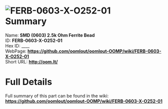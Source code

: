 
![FERB-0603-X-O252-01](https://github.com/oomlout/oomlout-OOMP/blob/master/parts/FERB-0603-X-O252-01/FERB-0603-X-O252-01_420.jpg)   
Summary
=================
  
Name: __SMD (0603) 2.5k Ohm Ferrite Bead__    
ID: __FERB-0603-X-O252-01__   
Hex ID: ____   
WebPage: __https://github.com/oomlout/oomlout-OOMP/wiki/FERB-0603-X-O252-01__   
Short URL: __http://oom.lt/__   

Full Details
==========================
Full summary of this part can be found in the wiki:   
__https://github.com/oomlout/oomlout-OOMP/wiki/FERB-0603-X-O252-01__    

